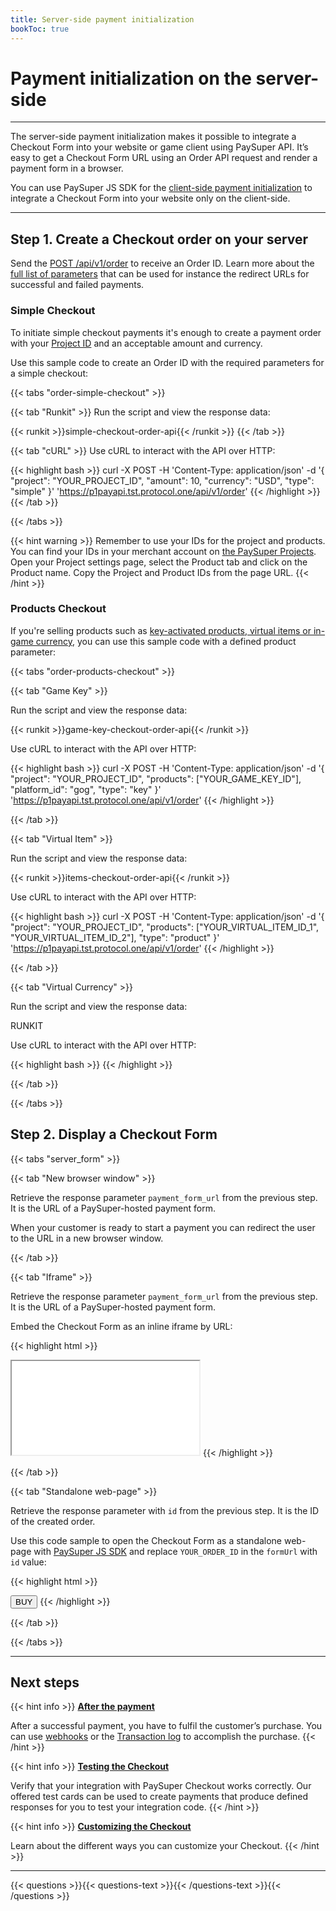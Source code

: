 ```yaml
---
title: Server-side payment initialization
bookToc: true
---
```


# Payment initialization on the server-side
***

The server-side payment initialization makes it possible to integrate a Checkout Form into your website or game client using PaySuper API. It’s easy to get a Checkout Form URL using an Order API request and render a payment form in a browser.

You can use PaySuper JS SDK for the [client-side payment initialization](/docs/payments/sdk-integration/) to integrate a Checkout Form into your website only on the client-side.

***

## **Step 1.** Create a Checkout order on your server

Send the [POST /api/v1/order](/docs/api/#tag/Payment-Order) to receive an Order ID. Learn more about the [full list of parameters](/docs/api/#tag/Payment-Order/paths/~1api~1v1~1order/post) that can be used for instance the redirect URLs for successful and failed payments.

### **Simple Checkout**

To initiate simple checkout payments it's enough to create a payment order with your [Project ID](/docs/payments/quick-start/#step-2-set-up-a-project) and an acceptable amount and currency.

Use this sample code to create an Order ID with the required parameters for a simple checkout:

{{< tabs "order-simple-checkout" >}}

{{< tab "Runkit" >}}
Run the script and view the response data:

{{< runkit >}}simple-checkout-order-api{{< /runkit >}}
{{< /tab >}}

{{< tab "cURL" >}}
Use cURL to interact with the API over HTTP:

{{< highlight bash >}}
curl -X POST -H 'Content-Type: application/json' -d '{
    "project": "YOUR_PROJECT_ID",
    "amount": 10,
    "currency": "USD",
    "type": "simple"
}' 'https://p1payapi.tst.protocol.one/api/v1/order'
{{< /highlight >}}
{{< /tab >}}

{{< /tabs >}}

{{< hint warning >}}
Remember to use your IDs for the project and products. You can find your IDs in your merchant account on [the PaySuper Projects](https://paysupermgmt.tst.protocol.one/projects/). Open your Project settings page, select the Product tab and click on the Product name. Copy the Project and Product IDs from the page URL.
{{< /hint >}}

### **Products Checkout**

If you're selling products such as [key-activated products, virtual items or in-game currency](/docs/payments/quick-start/#step-2-set-up-a-project), you can use this sample code with a defined product parameter:

{{< tabs "order-products-checkout" >}}

{{< tab "Game Key" >}}

Run the script and view the response data:

{{< runkit >}}game-key-checkout-order-api{{< /runkit >}}

Use cURL to interact with the API over HTTP:

{{< highlight bash >}}
curl -X POST -H 'Content-Type: application/json' -d '{
    "project": "YOUR_PROJECT_ID",
    "products": ["YOUR_GAME_KEY_ID"],
    "platform_id": "gog",
    "type": "key"
}' 'https://p1payapi.tst.protocol.one/api/v1/order'
{{< /highlight >}}

{{< /tab >}}

{{< tab "Virtual Item" >}}

Run the script and view the response data:

{{< runkit >}}items-checkout-order-api{{< /runkit >}}

Use cURL to interact with the API over HTTP:

{{< highlight bash >}}
curl -X POST -H 'Content-Type: application/json' -d '{
    "project": "YOUR_PROJECT_ID",
    "products": ["YOUR_VIRTUAL_ITEM_ID_1", "YOUR_VIRTUAL_ITEM_ID_2"],
    "type": "product"
}' 'https://p1payapi.tst.protocol.one/api/v1/order'
{{< /highlight >}}

{{< /tab >}}

{{< tab "Virtual Currency" >}}

Run the script and view the response data:

RUNKIT

Use cURL to interact with the API over HTTP:

{{< highlight bash >}}
{{< /highlight >}}

{{< /tab >}}

{{< /tabs >}}

## **Step 2.** Display a Checkout Form

{{< tabs "server_form" >}}

{{< tab "New browser window" >}}

Retrieve the response parameter `payment_form_url` from the previous step. It is the URL of a PaySuper-hosted payment form.

When your customer is ready to start a payment you can redirect the user to the URL in a new browser window.

{{< /tab >}}

{{< tab "Iframe" >}}

Retrieve the response parameter `payment_form_url` from the previous step. It is the URL of a PaySuper-hosted payment form.

Embed the Checkout Form as an inline iframe by URL:

{{< highlight html >}}
<iframe src="{payment_form_url}"></iframe>
{{< /highlight >}}

{{< /tab >}}

{{< tab "Standalone web-page" >}}

Retrieve the response parameter with `id` from the previous step. It is the ID of the created order.

Use this code sample to open the Checkout Form as a standalone web-page with [PaySuper JS SDK](/docs/payments/sdk-integration/#step-1-embed-the-checkout-form) and replace `YOUR_ORDER_ID` in the `formUrl` with `id` value:

{{< highlight html >}}
<script>
function buyItems() {
    const paySuper = new PaySuper({
        formUrl: 'https://order.pay.super.com/?order_id=YOUR_ORDER_ID'
    });

    paySuper.renderPage();
}
</script>

<button onclick="buyItems()">BUY</button>
{{< /highlight >}}

{{< /tab >}}

{{< /tabs >}}

***

## Next steps

{{< hint info >}}
[**After the payment**](/docs/payments/live/)

After a successful payment, you have to fulfil the customer’s purchase. You can use [webhooks](ССЫЛКА) or the [Transaction log](ССЫЛКА) to accomplish the purchase.
{{< /hint >}}

{{< hint info >}}
[**Testing the Checkout**](/docs/payments/testing/)

Verify that your integration with PaySuper Checkout works correctly. Our offered test cards can be used to create payments that produce defined responses for you to test your integration code.
{{< /hint >}}

{{< hint info >}}
[**Customizing the Checkout**](/docs/payments/customization/)

Learn about the different ways you can customize your Checkout.
{{< /hint >}}

***

{{< questions >}}{{< questions-text >}}{{< /questions-text >}}{{< /questions >}}